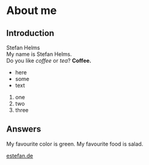 # About me

## Introduction

Stefan Helms  
My name is Stefan Helms.  
Do you like *coffee* or *tea*? 
**Coffee.**

* here
* some
* text

1. one
2. two
3. three

## Answers

My favourite color is green.
My favourite food is salad.

[estefan.de](http:/www.estefan.de)
